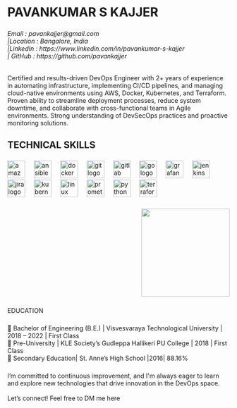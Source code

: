 <h1 align="left">PAVANKUMAR S KAJJER</h1>

###

<h6 align="left">Email : pavankajjer@gmail.com  <br>|Location : Bangalore, India<br>|LinkedIn : https://www.linkedin.com/in/pavankumar-s-kajjer <br> | GitHub : https://github.com/pavankajjer</h6>

###

<p align="left">Certified and results-driven DevOps Engineer with 2+ years of experience in automating infrastructure, implementing CI/CD pipelines, and managing cloud-native environments using AWS, Docker, Kubernetes, and Terraform. Proven ability to streamline deployment processes, reduce system downtime, and collaborate with cross-functional teams in Agile environments. Strong understanding of DevSecOps practices and proactive monitoring solutions.</p>

###

<h2 align="left">TECHNICAL SKILLS</h2>

###

<div align="left">
  <img src="https://cdn.jsdelivr.net/gh/devicons/devicon/icons/amazonwebservices/amazonwebservices-line-wordmark.svg" height="40" alt="amazonwebservices logo"  />
  <img width="12" />
  <img src="https://cdn.jsdelivr.net/gh/devicons/devicon/icons/ansible/ansible-original.svg" height="40" alt="ansible logo"  />
  <img width="12" />
  <img src="https://cdn.jsdelivr.net/gh/devicons/devicon/icons/docker/docker-original.svg" height="40" alt="docker logo"  />
  <img width="12" />
  <img src="https://cdn.jsdelivr.net/gh/devicons/devicon/icons/git/git-original.svg" height="40" alt="git logo"  />
  <img width="12" />
  <img src="https://cdn.jsdelivr.net/gh/devicons/devicon/icons/gitlab/gitlab-original.svg" height="40" alt="gitlab logo"  />
  <img width="12" />
  <img src="https://cdn.jsdelivr.net/gh/devicons/devicon/icons/go/go-original.svg" height="40" alt="go logo"  />
  <img width="12" />
  <img src="https://cdn.jsdelivr.net/gh/devicons/devicon/icons/grafana/grafana-original.svg" height="40" alt="grafana logo"  />
  <img width="12" />
  <img src="https://cdn.jsdelivr.net/gh/devicons/devicon/icons/jenkins/jenkins-line.svg" height="40" alt="jenkins logo"  />
  <img width="12" />
  <img src="https://cdn.jsdelivr.net/gh/devicons/devicon/icons/jira/jira-original.svg" height="40" alt="jira logo"  />
  <img width="12" />
  <img src="https://cdn.jsdelivr.net/gh/devicons/devicon/icons/kubernetes/kubernetes-plain.svg" height="40" alt="kubernetes logo"  />
  <img width="12" />
  <img src="https://cdn.jsdelivr.net/gh/devicons/devicon/icons/linux/linux-original.svg" height="40" alt="linux logo"  />
  <img width="12" />
  <img src="https://cdn.jsdelivr.net/gh/devicons/devicon/icons/prometheus/prometheus-original.svg" height="40" alt="prometheus logo"  />
  <img width="12" />
  <img src="https://cdn.jsdelivr.net/gh/devicons/devicon/icons/python/python-original.svg" height="40" alt="python logo"  />
  <img width="12" />
  <img src="https://cdn.jsdelivr.net/gh/devicons/devicon/icons/terraform/terraform-original.svg" height="40" alt="terraform logo"  />
</div>

###

<div align="right">
  <img height="200" src="https://media1.tenor.com/m/n_oQGmPB_PcAAAAd/zoro-edit-roronoa-zoro.gif"  />
</div>

###

<p align="left">EDUCATION</p>

###

<p align="left">	Bachelor of Engineering (B.E.) | Visvesvaraya Technological University | 2018 – 2022 | First Class<br>	Pre-University | KLE Society’s Gudleppa Hallikeri PU College | 2018 | First Class<br>	Secondary Education| St. Anne’s High School |2016| 88.16%</p>

###

<p align="left">I’m committed to continuous improvement, and I'm always eager to learn and explore new technologies that drive innovation in the DevOps space.<br><br>Let’s connect! Feel free to DM me here</p>

###
